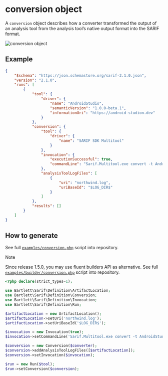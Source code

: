 <!-- markdownlint-disable MD013 -->
# conversion object

A `conversion` object describes how a converter transformed the output of an analysis tool
from the analysis tool’s native output format into the SARIF format.

![conversion object](../assets/images/reference-conversion.graphviz.svg)

## Example

```json
{
    "$schema": "https://json.schemastore.org/sarif-2.1.0.json",
    "version": "2.1.0",
    "runs": [
        {
            "tool": {
                "driver": {
                    "name": "AndroidStudio",
                    "semanticVersion": "1.0.0-beta.1",
                    "informationUri": "https://android-studion.dev"
                }
            },
            "conversion": {
                "tool": {
                    "driver": {
                        "name": "SARIF SDK Multitool"
                    }
                },
                "invocation": {
                    "executionSuccessful": true,
                    "commandLine": "Sarif.Multitool.exe convert -t AndroidStudio northwind.log"
                },
                "analysisToolLogFiles": [
                    {
                        "uri": "northwind.log",
                        "uriBaseId": "$LOG_DIR$"
                    }
                ]
            },
            "results": []
        }
    ]
}
```

## How to generate

See full [`examples/conversion.php`][example-script] script into repository.

> [!NOTE]
> Since release 1.5.0, you may use fluent builders API as alternative.
> See full [`examples/builder/conversion.php`][example-builder] script into repository.

[example-script]: https://github.com/llaville/sarif-php-sdk/blob/master/examples/conversion.php
[example-builder]: https://github.com/llaville/sarif-php-sdk/blob/master/examples/builder/conversion.php

```php
<?php declare(strict_types=1);

use Bartlett\Sarif\Definition\ArtifactLocation;
use Bartlett\Sarif\Definition\Conversion;
use Bartlett\Sarif\Definition\Invocation;
use Bartlett\Sarif\Definition\Run;

$artifactLocation = new ArtifactLocation();
$artifactLocation->setUri('northwind.log');
$artifactLocation->setUriBaseId('$LOG_DIR$');

$invocation = new Invocation(true);
$invocation->setCommandLine('Sarif.Multitool.exe convert -t AndroidStudio northwind.log');

$conversion = new Conversion($converter);
$conversion->addAnalysisToolLogFiles([$artifactLocation]);
$conversion->setInvocation($invocation);

$run = new Run($tool);
$run->setConversion($conversion);

```
